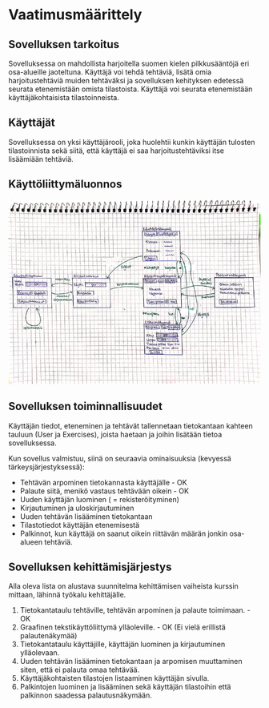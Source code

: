 # Vaatimusmäärittely

## Sovelluksen tarkoitus

Sovelluksessa on mahdollista harjoitella suomen kielen pilkkusääntöjä eri osa-alueille jaoteltuna.
Käyttäjä voi tehdä tehtäviä, lisätä omia harjoitustehtäviä muiden tehtäväksi ja sovelluksen kehityksen edetessä seurata etenemistään omista tilastoista.
Käyttäjä voi seurata etenemistään käyttäjäkohtaisista tilastoinneista.

## Käyttäjät

Sovelluksessa on yksi käyttäjärooli, joka huolehtii kunkin käyttäjän tulosten tilastoinnista sekä siitä, että käyttäjä ei saa harjoitustehtäviksi itse lisäämiään tehtäviä.

## Käyttöliittymäluonnos

<img src="https://github.com/sallasal/Ohte-2020/blob/master/Pilkkuharjoittelu/dokumentaatio/vaatimusm%C3%A4%C3%A4rittely-small.jpg" width="1000">

## Sovelluksen toiminnallisuudet

Käyttäjän tiedot, eteneminen ja tehtävät tallennetaan tietokantaan kahteen tauluun (User ja Exercises), joista haetaan ja joihin lisätään tietoa sovelluksessa. 

Kun sovellus valmistuu, siinä on seuraavia ominaisuuksia (kevyessä tärkeysjärjestyksessä):

- Tehtävän arpominen tietokannasta käyttäjälle - OK
- Palaute siitä, menikö vastaus tehtävään oikein - OK
- Uuden käyttäjän luominen ( = rekisteröityminen)
- Kirjautuminen ja uloskirjautuminen
- Uuden tehtävän lisääminen tietokantaan
- Tilastotiedot käyttäjän etenemisestä
- Palkinnot, kun käyttäjä on saanut oikein riittävän määrän jonkin osa-alueen tehtäviä.

## Sovelluksen kehittämisjärjestys

Alla oleva lista on alustava suunnitelma kehittämisen vaiheista kurssin mittaan, lähinnä työkalu kehittäjälle.

1. Tietokantataulu tehtäville, tehtävän arpominen ja palaute toimimaan. - OK
2. Graafinen tekstikäyttöliittymä ylläoleville. - OK (Ei vielä erillistä palautenäkymää)
3. Tietokantataulu käyttäjille, käyttäjän luominen ja kirjautuminen ylläolevaan.
4. Uuden tehtävän lisääminen tietokantaan ja arpomisen muuttaminen siten, että ei palauta omaa tehtävää.
5. Käyttäjäkohtaisten tilastojen listaaminen käyttäjän sivulla.
6. Palkintojen luominen ja lisääminen sekä käyttäjän tilastoihin että palkinnon saadessa palautusnäkymään.

